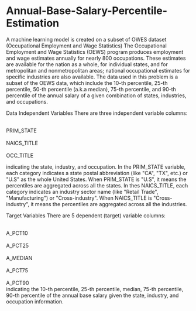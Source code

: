 # Annual-Base-Salary-Percentile-Estimation
A machine learning model is created on a subset of OWES dataset (Occupational Employment and Wage Statistics) 
The Occupational Employment and Wage Statistics (OEWS) program produces employment and wage estimates annually for nearly 800 occupations. These estimates are available for the nation as a whole, for individual states, and for metropolitan and nonmetropolitan areas; national occupational estimates for specific industries are also available.
The data used in this problem is a subset of the OEWS data, which include the 10-th percentile, 25-th percentile, 50-th percentile (a.k.a median), 75-th percentile, and 90-th percentile of the annual salary of a given combination of states, industries, and occupations.

Data
Independent Variables
There are three independent variable columns:

<br> PRIM_STATE </br>
<br> NAICS_TITLE </br>
<br> OCC_TITLE </br>

indicating the state, industry, and occupation.
In the PRIM_STATE variable, each category indicates a state postal abbreviation (like "CA", "TX", etc.) or "U.S" as the whole United States. When PRIM_STATE is "U.S", it means the percentiles are aggregated across all the states.
In thes NAICS_TITLE, each category indicates an industry sector name (like "Retail Trade", "Manufacturing") or "Cross-industry". When NAICS_TITLE is "Cross-industry", it means the percentiles are aggregated across all the industries.


Target Variables
There are 5 dependent (target) variable columns:

<br> A_PCT10 </br>
<br> A_PCT25 </br>
<br> A_MEDIAN </br>
<br> A_PCT75 </br>
<br> A_PCT90 </br>
indicating the 10-th percentile, 25-th percentile, median, 75-th percentile, 90-th percentile of the annual base salary given the state, industry, and occupation information.

